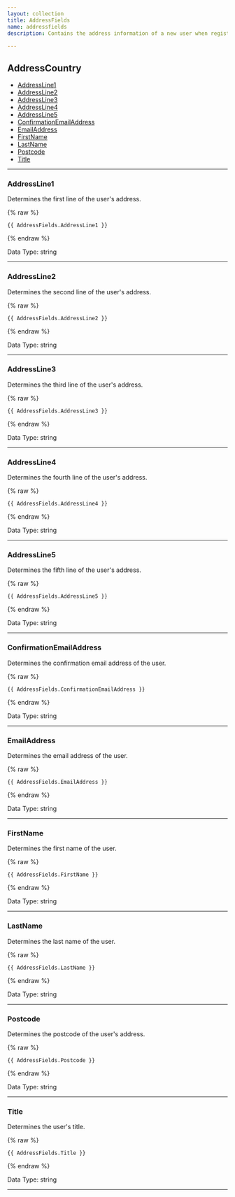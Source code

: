 ```yaml
---
layout: collection
title: AddressFields
name: addressfields
description: Contains the address information of a new user when registering or creating a new delivery address. When a page is posted back, the content in the inputs is lost. This model is used to retain the values entered so that they can be re-populated on a post back.
 
---
```


## AddressCountry

* [AddressLine1](#addressline1)
* [AddressLine2](#addressline2)
* [AddressLine3](#addressline3)
* [AddressLine4](#addressline4)
* [AddressLine5](#addressline5)
* [ConfirmationEmailAddress](#confirmationemailaddress)
* [EmailAddress](#emailaddress)
* [FirstName](#firstname)
* [LastName](#lastname)
* [Postcode](#postcode)
* [Title](#title)

---

<a name="addressline1"></a>
### AddressLine1
Determines the first line of the user's address.

{% raw %}
```liquid
{{ AddressFields.AddressLine1 }}

```
{% endraw %}

Data Type: string

---

<a name="addressline2"></a>
### AddressLine2
Determines the second line of the user's address.

{% raw %}
```liquid
{{ AddressFields.AddressLine2 }}

```
{% endraw %}

Data Type: string

---

<a name="addressline3"></a>
### AddressLine3
Determines the third line of the user's address.

{% raw %}
```liquid
{{ AddressFields.AddressLine3 }}

```
{% endraw %}

Data Type: string

---

<a name="addressline4"></a>
### AddressLine4
Determines the fourth line of the user's address.

{% raw %}
```liquid
{{ AddressFields.AddressLine4 }}

```
{% endraw %}

Data Type: string

---

<a name="addressline5"></a>
### AddressLine5
Determines the fifth line of the user's address.

{% raw %}
```liquid
{{ AddressFields.AddressLine5 }}

```
{% endraw %}

Data Type: string

---

<a name="confirmationemailaddress"></a>
### ConfirmationEmailAddress
Determines the confirmation email address of the user.

{% raw %}
```liquid
{{ AddressFields.ConfirmationEmailAddress }}

```
{% endraw %}

Data Type: string

---

<a name="emailaddress"></a>
### EmailAddress
Determines the email address of the user.

{% raw %}
```liquid
{{ AddressFields.EmailAddress }}

```
{% endraw %}

Data Type: string

---

<a name="firstname"></a>
### FirstName
Determines the first name of the user.

{% raw %}
```liquid
{{ AddressFields.FirstName }}

```
{% endraw %}

Data Type: string

---

<a name="lastname"></a>
### LastName
Determines the last name of the user.

{% raw %}
```liquid
{{ AddressFields.LastName }}

```
{% endraw %}

Data Type: string

---

<a name="postcode"></a>
### Postcode
Determines the postcode of the user's address.

{% raw %}
```liquid
{{ AddressFields.Postcode }}

```
{% endraw %}

Data Type: string

---

<a name="title"></a>
### Title
Determines the user's title.

{% raw %}
```liquid
{{ AddressFields.Title }}

```
{% endraw %}

Data Type: string

---